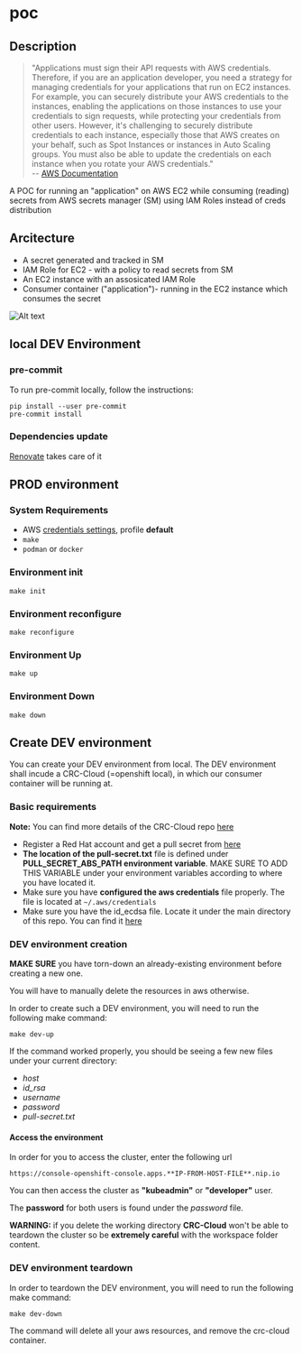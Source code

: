 # poc

## Description

> "Applications must sign their API requests with AWS credentials. Therefore,
if you are an application developer, you need a strategy for managing
credentials for your applications that run on EC2 instances. For example, you
can securely distribute your AWS credentials to the instances, enabling the
applications on those instances to use your credentials to sign requests,
while protecting your credentials from other users. However, it's
challenging to securely distribute credentials to each instance, especially
those that AWS creates on your behalf, such as Spot Instances or instances in
Auto Scaling groups. You must also be able to update the credentials on each
instance when you rotate your AWS credentials."
</br>-- [AWS Documentation][1]

A POC for running an "application" on AWS EC2 while consuming (reading) secrets from
AWS secrets manager (SM) using IAM Roles instead of creds distribution

## Arcitecture

- A secret generated and tracked in SM
- IAM Role for EC2 - with a policy to read secrets from SM
- An EC2 instance with an assosicated IAM Role
- Consumer container ("application")- running in the EC2 instance which
  consumes the secret

![Alt text](./static/coffer_poc.png "Diagram")

## local DEV Environment

### pre-commit

To run pre-commit locally, follow the instructions:

```shell
pip install --user pre-commit
pre-commit install
```

### Dependencies update

[Renovate][2] takes care of it

## PROD environment

### System Requirements

- AWS [credentials settings][1], profile __default__
- `make`
- `podman` or `docker`

### Environment init

```shell
make init
```

### Environment reconfigure

```shell
make reconfigure
```

### Environment Up

```shell
make up
```

### Environment Down

```shell
make down
```

[1]: https://docs.aws.amazon.com/AWSEC2/latest/UserGuide/iam-roles-for-amazon-ec2.html
[2]: https://github.com/renovatebot/renovate

## Create DEV environment

You can create your DEV environment from local.
The DEV environment shall incude a CRC-Cloud (=openshift local),
in which our consumer container will be running at.

### Basic requirements

**Note:** You can find more details of the CRC-Cloud repo
[here](https://github.com/crc-org/crc-cloud#crc-cloud---runs-containers-in-the-cloud)

- Register a Red Hat account and get a pull secret from
  [here](https://console.redhat.com/openshift/create/local)
- **The location of the pull-secret.txt** file is defined under
  **PULL_SECRET_ABS_PATH environment variable**.
  MAKE SURE TO ADD THIS VARIABLE under your environment variables according to
  where you have located it.
- Make sure you have **configured the aws credentials** file properly.
  The file is located at `~/.aws/credentials`
- Make sure you have the id_ecdsa file. Locate it under the main directory
  of this repo. You can find it [here]((https://github.com/crc-org/crc-cloud/blob/main/id_ecdsa_crc))

### DEV environment creation

**MAKE SURE** you have torn-down an already-existing environment before
creating a new one.

You will have to manually delete the resources in aws
otherwise.

In order to create such a DEV environment, you will need to run the following
make command:

```shell
make dev-up
```

If the command worked properly, you should be seeing a few new files
under your current directory:

- _host_
- _id_rsa_
- _username_
- _password_
- _pull-secret.txt_

#### Access the environment

In order for you to access the cluster, enter the following url

`https://console-openshift-console.apps.**IP-FROM-HOST-FILE**.nip.io`

You can then access the cluster as **"kubeadmin"** or **"developer"** user.

The **password** for both users is found under the _password_ file.

**WARNING:** if you delete the working directory **CRC-Cloud** won't be able to
teardown the cluster so be **extremely careful** with the workspace folder content.

### DEV environment teardown

In order to teardown the DEV environment, you will need to run the following
make command:

```shell
make dev-down
```

The command will delete all your aws resources, and remove the crc-cloud container.
